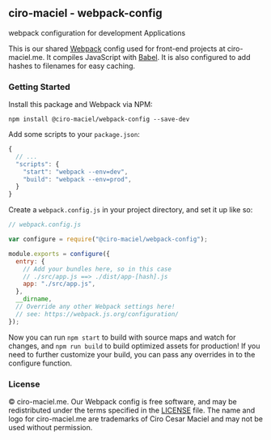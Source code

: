 ## ciro-maciel - webpack-config

webpack configuration for development Applications

This is our shared [Webpack](http://webpack.github.io) config used for front-end projects at ciro-maciel.me. It compiles JavaScript with [Babel](https://babeljs.io). It is also configured to add hashes to filenames for easy caching.

### Getting Started

Install this package and Webpack via NPM:

```
npm install @ciro-maciel/webpack-config --save-dev
```

Add some scripts to your `package.json`:

```js
{
  // ...
  "scripts": {
    "start": "webpack --env=dev",
    "build": "webpack --env=prod",
  }
}
```

Create a `webpack.config.js` in your project directory, and set it up like so:

```js
// webpack.config.js

var configure = require("@ciro-maciel/webpack-config");

module.exports = configure({
  entry: {
    // Add your bundles here, so in this case
    // ./src/app.js ==> ./dist/app-[hash].js
    app: "./src/app.js",
  },
  __dirname,
  // Override any other Webpack settings here!
  // see: https://webpack.js.org/configuration/
});
```

Now you can run `npm start` to build with source maps and watch for changes, and `npm run build` to build optimized assets for production! If you need to further customize your build, you can pass any overrides in to the configure function.

### License

&copy; ciro-maciel.me. Our Webpack config is free software, and may be redistributed under the terms specified in the [LICENSE](https://github.com/ciro-maciel/webpack-config/blob/main/LICENSE) file. The name and logo for ciro-maciel.me are trademarks of Ciro Cesar Maciel and may not be used without permission.

